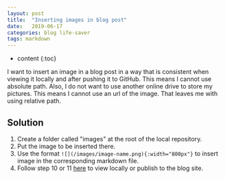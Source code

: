 ```yaml
---
layout: post
title:  "Inserting images in blog post"
date:   2019-06-17
categories: blog life-saver
tags: markdown
---
```


* content
{:toc}

I want to insert an image in a blog post in a way that is consistent when viewing it locally and after pushing it to GitHub. This means I cannot use absolute path. Also, I do not want to use another online drive to store my pictures. This means I cannot use an url of the image. That leaves me with using relative path.



## Solution

1. Create a folder called "images" at the root of the local repository.
2. Put the image to be inserted there.
3. Use the format `![](/images/image-name.png){:width="800px"}` to insert image in the corresponding markdown file.
4. Follow step 10 or 11 [here](https://largecats.github.io/2019/06/17/Build-blog/) to view locally or publish to the blog site.